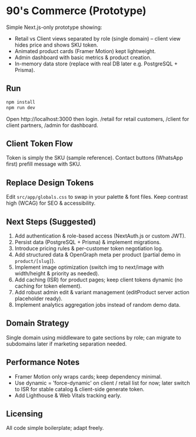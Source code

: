 # 90's Commerce (Prototype)

Simple Next.js-only prototype showing:
- Retail vs Client views separated by role (single domain) – client view hides price and shows SKU token.
- Animated product cards (Framer Motion) kept lightweight.
- Admin dashboard with basic metrics & product creation.
- In-memory data store (replace with real DB later e.g. PostgreSQL + Prisma).

## Run

```bash
npm install
npm run dev
```

Open http://localhost:3000 then login. /retail for retail customers, /client for client partners, /admin for dashboard.

## Client Token Flow
Token is simply the SKU (sample reference). Contact buttons (WhatsApp first) prefill message with SKU.

## Replace Design Tokens
Edit `src/app/globals.css` to swap in your palette & font files. Keep contrast high (WCAG) for SEO & accessibility.

## Next Steps (Suggested)
1. Add authentication & role-based access (NextAuth.js or custom JWT).
2. Persist data (PostgreSQL + Prisma) & implement migrations.
3. Introduce pricing rules & per-customer token negotiation log.
4. Add structured data & OpenGraph meta per product (partial demo in `product/[slug]`).
5. Implement image optimization (switch img to next/image with width/height & priority as needed).
6. Add caching (ISR) for product pages; keep client tokens dynamic (no caching for token element).
7. Add robust admin edit & variant management (editProduct server action placeholder ready).
8. Implement analytics aggregation jobs instead of random demo data.

## Domain Strategy
Single domain using middleware to gate sections by role; can migrate to subdomains later if marketing separation needed.

## Performance Notes
- Framer Motion only wraps cards; keep dependency minimal.
- Use dynamic = 'force-dynamic' on client / retail list for now; later switch to ISR for stable catalog & client-side generate token.
- Add Lighthouse & Web Vitals tracking early.

## Licensing
All code simple boilerplate; adapt freely.

